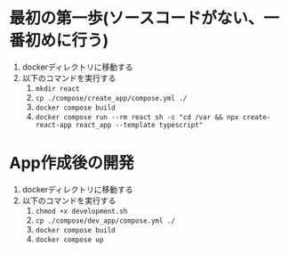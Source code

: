 # 最初の第一歩(ソースコードがない、一番初めに行う)
1. dockerディレクトリに移動する
1. 以下のコマンドを実行する
    1. `mkdir react`
    1. `cp ./compose/create_app/compose.yml ./`
    1. `docker compose build`
    1. `docker compose run --rm react sh -c "cd /var && npx create-react-app react_app --template typescript"`

# App作成後の開発
1. dockerディレクトリに移動する
1. 以下のコマンドを実行する
    1. `chmod +x development.sh`
    1. `cp ./compose/dev_app/compose.yml ./`
    1. `docker compose build`
    1. `docker compose up`